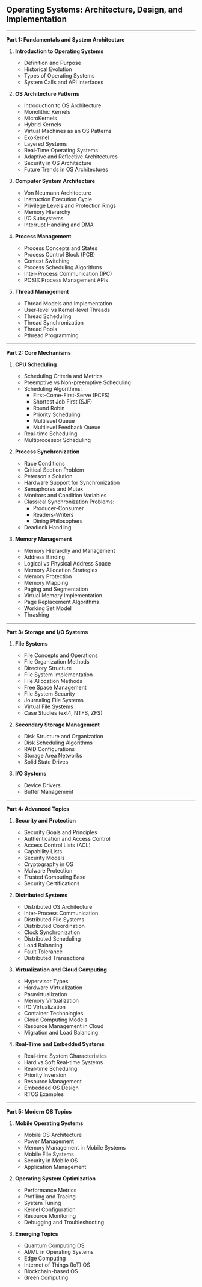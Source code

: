 ## Operating Systems: Architecture, Design, and Implementation
---

**Part 1: Fundamentals and System Architecture**

1. **Introduction to Operating Systems**
    * Definition and Purpose
    * Historical Evolution
    * Types of Operating Systems
    * System Calls and API Interfaces

2. **OS Architecture Patterns**
    * Introduction to OS Architecture
    * Monolithic Kernels
    * MicroKernels
    * Hybrid Kernels
    * Virtual Machines as an OS Patterns
    * ExoKernel
    * Layered Systems
    * Real-Time Operating Systems
    * Adaptive and Reflective Architectures
    * Security in OS Architecture
    * Future Trends in OS Architectures
4. **Computer System Architecture**
    * Von Neumann Architecture
    * Instruction Execution Cycle
    * Privilege Levels and Protection Rings
    * Memory Hierarchy
    * I/O Subsystems
    * Interrupt Handling and DMA

5. **Process Management**
    * Process Concepts and States
    * Process Control Block (PCB)
    * Context Switching
    * Process Scheduling Algorithms
    * Inter-Process Communication (IPC)
    * POSIX Process Management APIs

6. **Thread Management**
    * Thread Models and Implementation
    * User-level vs Kernel-level Threads
    * Thread Scheduling
    * Thread Synchronization
    * Thread Pools
    * Pthread Programming

---

**Part 2: Core Mechanisms**

1. **CPU Scheduling**
    * Scheduling Criteria and Metrics
    * Preemptive vs Non-preemptive Scheduling
    * Scheduling Algorithms:
        * First-Come-First-Serve (FCFS)
        * Shortest Job First (SJF)
        * Round Robin
        * Priority Scheduling
        * Multilevel Queue
        * Multilevel Feedback Queue
    * Real-time Scheduling
    * Multiprocessor Scheduling

2. **Process Synchronization**
    * Race Conditions
    * Critical Section Problem
    * Peterson's Solution
    * Hardware Support for Synchronization
    * Semaphores and Mutex
    * Monitors and Condition Variables
    * Classical Synchronization Problems:
        * Producer-Consumer
        * Readers-Writers
        * Dining Philosophers
    * Deadlock Handling

3. **Memory Management**
    * Memory Hierarchy and Management
    * Address Binding
    * Logical vs Physical Address Space
    * Memory Allocation Strategies
    * Memory Protection
    * Memory Mapping
    * Paging and Segmentation
    * Virtual Memory Implementation
    * Page Replacement Algorithms
    * Working Set Model
    * Thrashing

---

**Part 3: Storage and I/O Systems**

1. **File Systems**
    * File Concepts and Operations
    * File Organization Methods
    * Directory Structure
    * File System Implementation
    * File Allocation Methods
    * Free Space Management
    * File System Security
    * Journaling File Systems
    * Virtual File Systems
    * Case Studies (ext4, NTFS, ZFS)

2. **Secondary Storage Management**
    * Disk Structure and Organization
    * Disk Scheduling Algorithms
    * RAID Configurations
    * Storage Area Networks
    * Solid State Drives

3. **I/O Systems**
    * Device Drivers
    * Buffer Management

---

**Part 4: Advanced Topics**

1. **Security and Protection**
    * Security Goals and Principles
    * Authentication and Access Control
    * Access Control Lists (ACL)
    * Capability Lists
    * Security Models
    * Cryptography in OS
    * Malware Protection
    * Trusted Computing Base
    * Security Certifications

2. **Distributed Systems**
    * Distributed OS Architecture
    * Inter-Process Communication
    * Distributed File Systems
    * Distributed Coordination
    * Clock Synchronization
    * Distributed Scheduling
    * Load Balancing
    * Fault Tolerance
    * Distributed Transactions

3. **Virtualization and Cloud Computing**
    * Hypervisor Types
    * Hardware Virtualization
    * Paravirtualization
    * Memory Virtualization
    * I/O Virtualization
    * Container Technologies
    * Cloud Computing Models
    * Resource Management in Cloud
    * Migration and Load Balancing

4. **Real-Time and Embedded Systems**
    * Real-time System Characteristics
    * Hard vs Soft Real-time Systems
    * Real-time Scheduling
    * Priority Inversion
    * Resource Management
    * Embedded OS Design
    * RTOS Examples

---

**Part 5: Modern OS Topics**

1. **Mobile Operating Systems**
    * Mobile OS Architecture
    * Power Management
    * Memory Management in Mobile Systems
    * Mobile File Systems
    * Security in Mobile OS
    * Application Management

2. **Operating System Optimization**
    * Performance Metrics
    * Profiling and Tracing
    * System Tuning
    * Kernel Configuration
    * Resource Monitoring
    * Debugging and Troubleshooting

3. **Emerging Topics**
    * Quantum Computing OS
    * AI/ML in Operating Systems
    * Edge Computing
    * Internet of Things (IoT) OS
    * Blockchain-based OS
    * Green Computing
